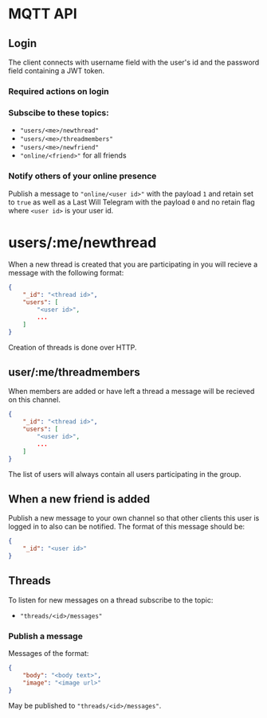 # MQTT API

## Login

The client connects with username field with the user's id and the password field containing a JWT token.

### Required actions on login

### Subscibe to these topics:

- `"users/<me>/newthread"`
- `"users/<me>/threadmembers"`
- `"users/<me>/newfriend"`
- `"online/<friend>"` for all friends

### Notify others of your online presence
Publish a message to `"online/<user id>"` with the payload `1` and retain set to `true` as well as a Last Will Telegram with the payload `0` and no retain flag where `<user id>` is your user id.

# users/:me/newthread
When a new thread is created that you are participating in you will recieve a message with the following format:
```json
{
    "_id": "<thread id>",
    "users": [
        "<user id>",
        ...
    ]
}
```

Creation of threads is done over HTTP.

## user/:me/threadmembers
When members are added or have left a thread a message will be recieved on this channel.
```json
{
    "_id": "<thread id>",
    "users": [
        "<user id>",
        ...
    ]
}
```

The list of users will always contain all users participating in the group.

## When a new friend is added
Publish a new message to your own channel so that other clients this user is logged in to also can be notified. The format of this message should be:
```json
{
    "_id": "<user id>"
}
```

## Threads

To listen for new messages on a thread subscribe to the topic:
- `"threads/<id>/messages"`

### Publish a message

Messages of the format:
```json
{
    "body": "<body text>",
    "image": "<image url>" 
}
```

May be published to `"threads/<id>/messages"`.